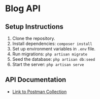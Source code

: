 # Blog API

## Setup Instructions

1. Clone the repository.
2. Install dependencies: `composer install`
3. Set up environment variables in `.env` file.
4. Run migrations: `php artisan migrate`
5. Seed the database: `php artisan db:seed`
6. Start the server: `php artisan serve`

## API Documentation

-   [Link to Postman Collection](https://warped-shuttle-119419.postman.co/workspace/Team-Workspace~41e01340-7aac-4520-8ea7-3e3a2658b9dd/folder/22263981-03da17d3-1cad-418e-9e7d-184553c9616c?action=share&source=copy-link&creator=22263981&ctx=documentation)
